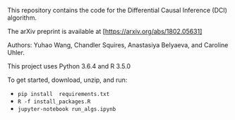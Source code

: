 This repository contains the code for the Differential Causal Inference (DCI)
algorithm.

The arXiv preprint is available at [https://arxiv.org/abs/1802.05631]

Authors: Yuhao Wang, Chandler Squires, Anastasiya Belyaeva, and Caroline Uhler.

This project uses Python 3.6.4 and R 3.5.0

To get started, download, unzip, and run:

* `pip install  requirements.txt`
* `R -f install_packages.R`
* `jupyter-notebook run_algs.ipynb`
